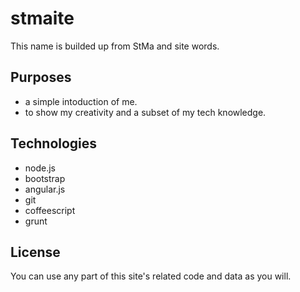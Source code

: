 # stmaite
This name is builded up from StMa and site words.

## Purposes
* a simple intoduction of me.
* to show my creativity and a subset of my tech knowledge.

## Technologies
* node.js
* bootstrap
* angular.js
* git
* coffeescript
* grunt

## License
You can use any part of this site's related code and data as you will.
